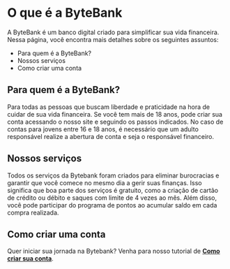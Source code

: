 # O que é a ByteBank
A ByteBank é um banco digital criado para simplificar sua vida financeira.
Nessa página, você encontra mais detalhes sobre os seguintes assuntos:
- Para quem é a ByteBank?
- Nossos serviços
- Como criar uma conta
## Para quem é a ByteBank?
Para todas as pessoas que buscam liberdade e praticidade na hora de cuidar de sua vida financeira. Se você tem mais de 18 anos, pode criar sua conta acessando o nosso site e seguindo os passos indicados.
No caso de contas para jovens entre 16 e 18 anos, é necessário que um adulto responsável realize a abertura de conta e seja o responsável financeiro.
## Nossos serviços
Todos os serviços da Bytebank foram criados para eliminar burocracias e garantir que você comece no mesmo dia a gerir suas finanças. Isso significa que boa parte dos serviços é gratuito, como a criação de cartão de crédito ou débito e saques com limite de 4 vezes ao mês. Além disso, você pode participar do programa de pontos ao acumular saldo em cada compra realizada.
## Como criar uma conta
Quer iniciar sua jornada na Bytebank? Venha para nosso tutorial de [**Como criar sua conta**](guia_how_to.md).
